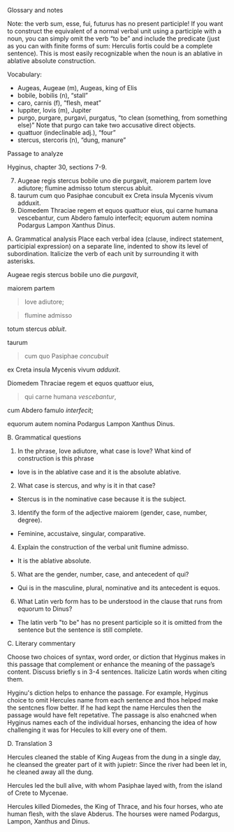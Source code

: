Glossary and notes

Note: the verb sum, esse, fui, futurus has no present participle! If you want to construct the equivalent of a normal verbal unit using a participle with a noun, you can simply omit the verb “to be” and include the predicate (just as you can with finite forms of sum: Herculis fortis could be a complete sentence). This is most easily recognizable when the noun is an ablative in ablative absolute construction.

Vocabulary:

- Augeas, Augeae (m), Augeas, king of Elis
- bobile, bobilis (n), “stall”
- caro, carnis (f), “flesh, meat”
- Iuppiter, Iovis (m), Jupiter
- purgo, purgare, purgavi, purgatus, “to clean (something, from something else)” Note that purgo can take two accusative direct objects.
- quattuor (indeclinable adj.), “four”
- stercus, stercoris (n), “dung, manure”


Passage to analyze

Hyginus, chapter 30, sections 7-9.

7. Augeae regis stercus bobile uno die purgavit, maiorem partem Iove adiutore; flumine admisso totum stercus abluit.
8. taurum cum quo Pasiphae concubuit ex Creta insula Mycenis vivum adduxit.
9. Diomedem Thraciae regem et equos quattuor eius, qui carne humana vescebantur, cum Abdero famulo interfecit; equorum autem nomina Podargus Lampon Xanthus Dinus.

A. Grammatical analysis
Place each verbal idea (clause, indirect statement, participial expression) on a separate line, indented to show its level of subordination. Italicize the verb of each unit by surrounding it with asterisks.

Augeae regis stercus bobile uno die *purgavit*, 

maiorem partem 

>Iove adiutore;

>flumine admisso

totum stercus *abluit*.




taurum

>cum quo Pasiphae *concubuit*

ex Creta insula Mycenis vivum *adduxit*.




Diomedem Thraciae regem et equos quattuor eius,

>qui carne humana *vescebantur*,

cum Abdero famulo *interfecit*;

equorum autem nomina Podargus Lampon Xanthus Dinus.




B. Grammatical questions
1. In the phrase, Iove adiutore, what case is Iove? What kind of construction is this phrase
- Iove is in the ablative case and it is the absolute ablative.
2. What case is stercus, and why is it in that case?
- Stercus is in the nominative case because it is the subject.
3. Identify the form of the adjective maiorem (gender, case, number, degree).
- Feminine, accustaive, singular, comparative.
4. Explain the construction of the verbal unit flumine admisso.
- It is the ablative absolute.
5. What are the gender, number, case, and antecedent of qui?
- Qui is in the masculine, plural, nominative and its antecedent is equos.
6. What Latin verb form has to be understood in the clause that runs from equorum to Dinus?
- The latin verb "to be" has no present participle so it is omitted from the sentence but the sentence is still complete.




C. Literary commentary

Choose two choices of syntax, word order, or diction that Hyginus makes in this passage that complement or enhance the meaning of the passage’s content. Discuss briefly s in 3-4 sentences. Italicize Latin words when citing them.


Hyginu's diction helps to enhance the passage. For example, Hyginus choice to omit Hercules name from each sentence and thos helped make the sentcnes flow better. If he had kept the name Hercules then the passage would have felt repetative. The passage is also enahcned when Hyginus names each of the individual horses, enhancing the idea of how challenging it was for Hecules to kill every one of them.



D. Translation 3

Hercules cleaned the stable of King Augeas from the dung in a single day, he cleansed the greater part of it with jupietr: Since the river had been let in, he cleaned away all the dung.

Hercules led the bull alive, with whom Pasiphae layed with, from the island of Crete to Mycenae.

Hercules killed Diomedes, the King of Thrace, and his four horses, who ate human flesh, with the slave Abderus. The hourses were named Podargus, Lampon, Xanthus and Dinus.
